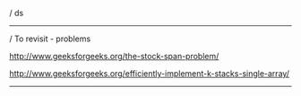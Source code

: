 / ds

---

/ To revisit - problems

http://www.geeksforgeeks.org/the-stock-span-problem/

http://www.geeksforgeeks.org/efficiently-implement-k-stacks-single-array/

---

